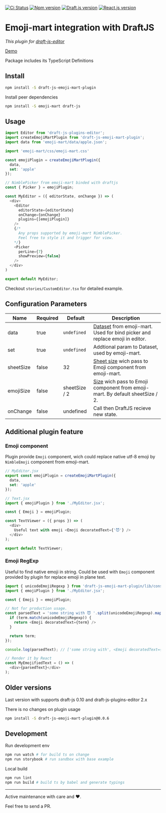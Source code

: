 [![Ci Status](https://github.com/zamarawka/draft-js-emoji-mart-plugin/workflows/CI/badge.svg)](https://github.com/zamarawka/draft-js-emoji-mart-plugin/actions)
[![Npm version](https://img.shields.io/npm/v/draft-js-emoji-mart-plugin?style=flat&logo=npm)](https://www.npmjs.com/package/draft-js-emoji-mart-plugin)
[![Draft.js version](https://img.shields.io/npm/dependency-version/draft-js-emoji-mart-plugin/peer/draft-js.svg?style=flat)](https://draftjs.org)
[![React.js version](https://img.shields.io/npm/dependency-version/draft-js-emoji-mart-plugin/peer/react.svg?style=flat&logo=react)](https://reactjs.org)

# Emoji-mart integration with DraftJS

*This plugin for [draft-js-editor](https://www.npmjs.com/package/draft-js-plugins-editor)*

[Demo](https://zamarawka.github.io/draft-js-emoji-mart-plugin/)

Package includes its TypeScript Definitions

## Install

```sh
npm install -S draft-js-emoji-mart-plugin
```

Install peer dependencies

```sh
npm install -S emoji-mart draft-js
```

## Usage

```js
import Editor from 'draft-js-plugins-editor';
import createEmojiMartPlugin from 'draft-js-emoji-mart-plugin';
import data from 'emoji-mart/data/apple.json';

import 'emoji-mart/css/emoji-mart.css'

const emojiPlugin = createEmojiMartPlugin({
  data,
  set: 'apple'
});

// NimblePicker from emoji-mart binded with draftjs
const { Picker } = emojiPlugin;

const MyEditor = ({ editorState, onChange }) => (
  <div>
    <Editor
      editorState={editorState}
      onChange={onChange}
      plugins={[emojiPlugin]}
    />
    {/*
      Any props supported by emoji-mart NimblePicker.
      Feel free to style it and trigger for view.
    */}
    <Picker
      perLine={7}
      showPreview={false}
    />
  </div>
)

export default MyEditor;
```

Checkout `stories/CustomEditor.tsx` for detailed example.

## Configuration Parameters

| Name | Required | Default | Description |
| ---- | -------- | ------- | ----------- |
| data | true | `undefined` | [Dataset](https://github.com/missive/emoji-mart/blob/master/README.md#datasets) from emoji-mart. Used for bind picker and replace emoji in editor. |
| set | true | `undefined` | Addtional param to Dataset, used by emoji-mart. |
| sheetSize | false | 32 | [Sheet size](https://github.com/missive/emoji-mart#sheet-sizes) wich pass to Emoji component from emoji-mart. |
| emojiSize | false | sheetSize / 2 | [Size](https://github.com/missive/emoji-mart/blob/master/README.md#emoji) wich pass to Emoji component from emoji-mart. By default sheetSize / 2. |
| onChange | false | undefined | Call then DraftJS recieve new state. |

## Additional plugin feature

### Emoji component

Plugin provide `Emoji` component, wich could replace native utf-8 emoji by `NimbleEmoji` component from emoji-mart.

```js
// MyEditor.jsx
export const emojiPlugin = createEmojiMartPlugin({
  data,
  set: 'apple'
});

// Text.jsx
import { emojiPlugin } from './MyEditor.jsx';

const { Emoji } = emojiPlugin;

const TextViewer = ({ props }) => (
  <div>
    Useful text with emoji <Emoji decoratedText={'😈'} />
  </div>
);

export default TextViewer;
```

### Emoji RegExp

Useful to find native emoji in string. Could be used with `Emoji` component provided by plugin for replace emoji in plane text.

```js
import { unicodeEmojiRegexp } from 'draft-js-emoji-mart-plugin/lib/constants';
import { emojiPlugin } from './MyEditor.jsx';

const { Emoji } = emojiPlugin;

// Not for production usage.
const parsedText = 'some string with 😈 '.split(unicodeEmojiRegexp).map(term => {
  if (term.match(unicodeEmojiRegexp)) {
    return <Emoji decoratedText={term} />
  }

  return term;
});

console.log(parsedText); // ['some string with', <Emoji decoratedText={'😈'}>]

// Render it by React
const MyEmojifiedText = () => (
  <div>{parsedText}</div>
);
```

## Older versions

Last version with supports draft-js 0.10 and draft-js-plugins-editor 2.x

There is no changes on plugin usage

```sh
npm install -S draft-js-emoji-mart-plugin@0.0.6
```

## Development

Run development env

```sh
npm run watch # for build ts on change
npm run storybook # run sandbox with base example
```

Local build

```sh
npm run lint
npm run build # build ts by babel and generate typings
```

______

Active maintenance with care and ❤️.

Feel free to send a PR.
